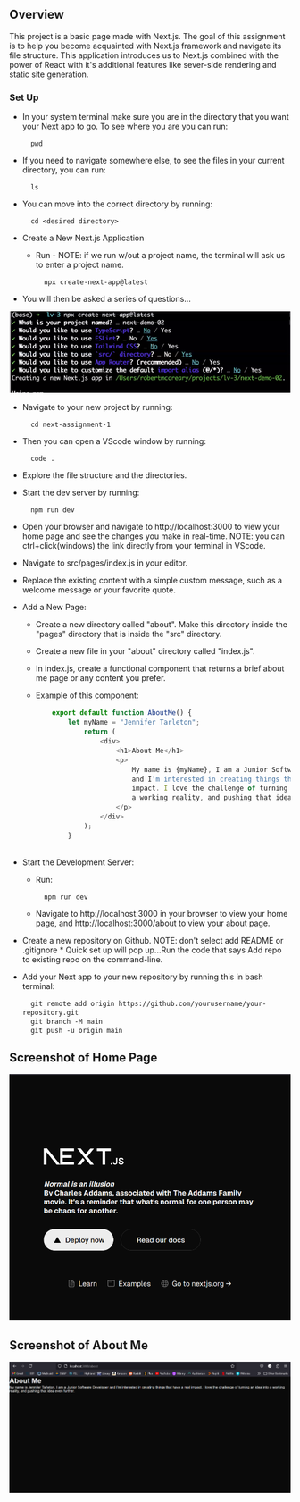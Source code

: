 

## Overview

This project is a basic page made with Next.js. The goal of this assignment is to help
you become acquainted with Next.js framework and navigate its file structure. This application
introduces us to Next.js combined with the power of React with it's additional features like sever-side rendering 
and static site generation. 

### Set Up

- In your system terminal make sure you are in the directory that you want your Next app to go. To see where you are you can run:

        pwd

- If you need to navigate somewhere else, to see the files in your current directory, you can run:

        ls

- You can move into the correct directory by running:

        cd <desired directory>

- Create a New Next.js Application
    * Run - NOTE: if we run w/out a project name, the terminal will ask us to enter a project name. 

            npx create-next-app@latest
    
- You will then be asked a series of questions...

![terminal questions](<terminal.png>)

- Navigate to your new project by running:

        cd next-assignment-1

- Then you can open a VScode window by running: 

        code .

- Explore the file structure and the directories.
- Start the dev server by running:

        npm run dev

- Open your browser and navigate to http://localhost:3000 to view your home page and see the changes you make in real-time. NOTE: you can ctrl+click(windows) the link directly from your terminal in VScode.

- Navigate to src/pages/index.js in your editor. 

- Replace the existing content with a simple custom message, such as a welcome message or your favorite quote.

- Add a New Page:
    * Create a new directory called "about". Make this directory inside the "pages" directory that is inside the "src" directory. 
    * Create a new file in your "about" directory called "index.js".
    * In index.js, create a functional component that returns a brief about me page or any content you prefer.
    * Example of this component:

        ```js
            export default function AboutMe() {
                let myName = "Jennifer Tarleton";
                    return (
                        <div>
                            <h1>About Me</h1>
                            <p>
                                My name is {myName}, I am a Junior Software Developer 
                                and I'm interested in creating things that have a real
                                impact. I love the challenge of turning an idea into 
                                a working reality, and pushing that idea even further. 
                            </p>
                        </div>
                    );
                }
            
        ```
- Start the Development Server:
    * Run: 

            npm run dev
            
    * Navigate to http://localhost:3000 in your browser to view your home page, and http://localhost:3000/about to view your about page. 

- Create a new repository on Github. NOTE: don't select add README or .gitignore
        * Quick set up will pop up...Run the code that says Add repo to existing repo 
        on the command-line. 
- Add your Next app to your new repository by running this in bash terminal:

        git remote add origin https://github.com/yourusername/your-repository.git
        git branch -M main
        git push -u origin main

## Screenshot of Home Page
![Home Page](<homePage.png>)

## Screenshot of About Me

![About Me](<aboutMe.png>)


